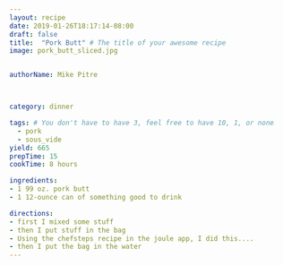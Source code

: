 ```yaml
---
layout: recipe
date: 2019-01-26T18:17:14-08:00
draft: false
title:  "Pork Butt" # The title of your awesome recipe
image: pork_butt_sliced.jpg


authorName: Mike Pitre 



category: dinner

tags: # You don't have to have 3, feel free to have 10, 1, or none
  - pork
  - sous_vide
yield: 665
prepTime: 15
cookTime: 8 hours

ingredients:
- 1 99 oz. pork butt
- 1 12-ounce can of something good to drink

directions:
- first I mixed some stuff
- then I put stuff in the bag
- Using the chefsteps recipe in the joule app, I did this....
- then I put the bag in the water
---
```


